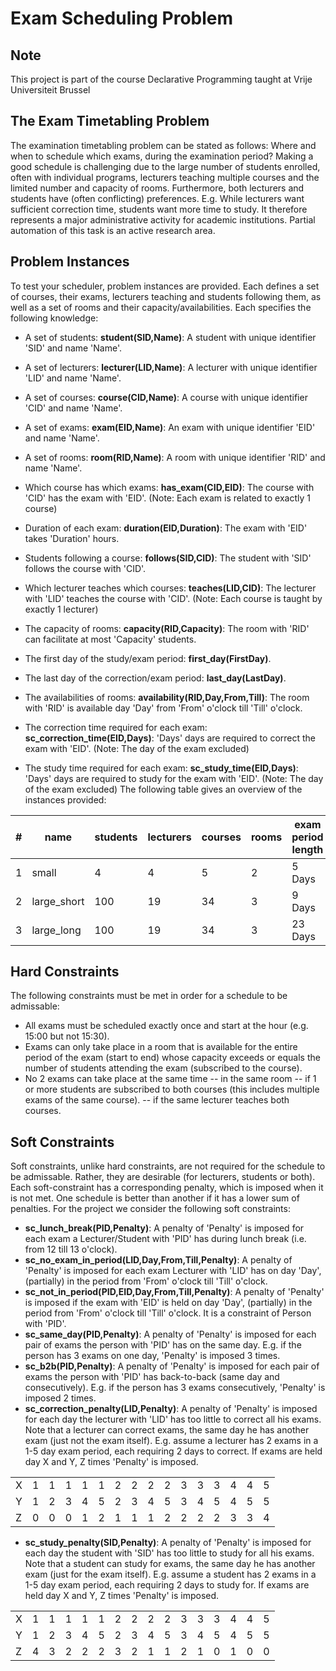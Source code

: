 # Exam Scheduling Problem

## Note

This project is part of the course Declarative Programming taught at Vrije Universiteit Brussel

## The Exam Timetabling Problem

The examination timetabling problem can be stated as follows: Where and when to schedule which exams, during the examination period? Making a good schedule is challenging due to the large number of students enrolled, often with individual programs, lecturers teaching multiple courses and the limited number and capacity of rooms. Furthermore, both lecturers and students have (often conflicting) preferences. E.g. While lecturers want sufficient correction time, students want more time to study. It therefore represents a major administrative activity for academic institutions. Partial automation of this task is an active research area.
 
## Problem Instances
To test your scheduler, problem instances are provided. Each defines a set of courses, their exams, lecturers teaching and students following them, as well as a set of rooms and their capacity/availabilities. Each specifies the following knowledge:

- A set of students: **student(SID,Name)**: A student with unique identifier 'SID' and name 'Name'.
 
- A set of lecturers: **lecturer(LID,Name)**: A lecturer with unique identifier 'LID' and name 'Name'.
 
- A set of courses: **course(CID,Name)**: A course with unique identifier 'CID' and name 'Name'.
 
- A set of exams: **exam(EID,Name)**: An exam with unique identifier 'EID' and name 'Name'.
 
- A set of rooms: **room(RID,Name)**: A room with unique identifier 'RID' and name 'Name'.
 
- Which course has which exams: **has_exam(CID,EID)**: The course with 'CID' has the exam with 'EID'. (Note: Each exam is related to exactly 1 course)
 
- Duration of each exam: **duration(EID,Duration)**: The exam with 'EID' takes 'Duration' hours.
 
- Students following a course: **follows(SID,CID)**: The student with 'SID' follows the course with 'CID'.
 
- Which lecturer teaches which courses: **teaches(LID,CID)**: The lecturer with 'LID' teaches the course with 'CID'. (Note: Each course is taught by exactly 1 lecturer)
 
- The capacity of rooms: **capacity(RID,Capacity)**: The room with 'RID' can facilitate at most 'Capacity' students.
 
- The first day of the study/exam period: **first_day(FirstDay)**.
 
- The last day of the correction/exam period: **last_day(LastDay)**.
 
- The availabilities of rooms: **availability(RID,Day,From,Till)**: The room with 'RID' is available day 'Day' from 'From' o'clock till 'Till' o'clock.
 
- The correction time required for each exam: **sc_correction_time(EID,Days)**: 'Days' days are required to correct the exam with 'EID'. (Note: The day of the exam excluded)
 
- The study time required for each exam: **sc_study_time(EID,Days)**: 'Days' days are required to study for the exam with 'EID'. (Note: The day of the exam excluded) The following table gives an overview of the instances provided:

| # | name | students | lecturers | courses | rooms | exam period length | optimal sq |
|---|------|----------|-----------|---------|-------|--------------------|------------|
| 1 | small       | 4   | 4  | 5  | 2 | 5 Days  | 1.875 |
| 2 | large_short | 100 | 19 | 34 | 3 | 9 Days  | ???   |
| 3	| large_long  | 100 | 19 | 34 | 3 | 23 Days | 0   |
 
## Hard Constraints
The following constraints must be met in order for a schedule to be admissable:

- All exams must be scheduled exactly once and start at the hour (e.g. 15:00 but not 15:30).
- Exams can only take place in a room that is available for the entire period of the exam (start to end) whose capacity exceeds or equals the number of students attending the exam (subscribed to the course).
- No 2 exams can take place at the same time 
-- in the same room 
-- if 1 or more students are subscribed to both courses (this includes multiple exams of the same course).
-- if the same lecturer teaches both courses.
 
## Soft Constraints
Soft constraints, unlike hard constraints, are not required for the schedule to be admissable. Rather, they are desirable (for lecturers, students or both). Each soft-constraint has a corresponding penalty, which is imposed when it is not met. One schedule is better than another if it has a lower sum of penalties. For the project we consider the following soft constraints:

- **sc_lunch_break(PID,Penalty)**: A penalty of 'Penalty' is imposed for each exam a Lecturer/Student with 'PID' has during lunch break (i.e. from 12 till 13 o'clock).
- **sc_no_exam_in_period(LID,Day,From,Till,Penalty)**: A penalty of 'Penalty' is imposed for each exam Lecturer with 'LID' has on day 'Day', (partially) in the period from 'From' o'clock till 'Till' o'clock.
- **sc_not_in_period(PID,EID,Day,From,Till,Penalty)**: A penalty of 'Penalty' is imposed if the exam with 'EID' is held on day 'Day', (partially) in the period from 'From' o'clock till 'Till' o'clock. It is a constraint of Person with 'PID'.
- **sc_same_day(PID,Penalty)**: A penalty of 'Penalty' is imposed for each pair of exams the person with 'PID' has on the same day. E.g. if the person has 3 exams on one day, 'Penalty' is imposed 3 times.
- **sc_b2b(PID,Penalty)**: A penalty of 'Penalty' is imposed for each pair of exams the person with 'PID' has back-to-back (same day and consecutively). E.g. if the person has 3 exams consecutively, 'Penalty' is imposed 2 times.
- **sc_correction_penalty(LID,Penalty)**: A penalty of 'Penalty' is imposed for each day the lecturer with 'LID' has too little to correct all his exams. Note that a lecturer can correct exams, the same day he has another exam (just not the exam itself). E.g. assume a lecturer has 2 exams in a 1-5 day exam period, each requiring 2 days to correct. If exams are held day X and Y, Z times 'Penalty' is imposed.

|   |   |   |   |   |   |   |   |   |   |   |   |   |   |   |   |
|---|---|---|---|---|---|---|---|---|---|---|---|---|---|---|---|
| X | 1 | 1 | 1 | 1 | 1 | 2 | 2 | 2 | 2 | 3 | 3 | 3 | 4 | 4 | 5 |
| Y | 1 | 2 | 3 | 4 | 5 | 2 | 3 | 4 | 5 | 3 | 4 | 5 | 4 | 5 | 5 |
| Z | 0 | 0 | 0 | 1 | 2 | 1 | 1 | 1 | 2 | 2 | 2 | 2 | 3 | 3 | 4 |
- **sc_study_penalty(SID,Penalty)**: A penalty of 'Penalty' is imposed for each day the student with 'SID' has too little to study for all his exams. Note that a student can study for exams, the same day he has another exam (just for the exam itself). E.g. assume a student has 2 exams in a 1-5 day exam period, each requiring 2 days to study for. If exams are held day X and Y, Z times 'Penalty' is imposed.

|   |   |   |   |   |   |   |   |   |   |   |   |   |   |   |   |
|---|---|---|---|---|---|---|---|---|---|---|---|---|---|---|---|
| X|	1|	1|	1|	1|	1|	2|	2|	2|	2|	3|	3|	3|	4|	4|	5|
| Y|	1|	2|	3|	4|	5|	2|	3|	4|	5|	3|	4|	5|	4|	5|	5|
| Z|	4|	3|	2|	2|	2|	3|	2|	1|	1|	2|	1|	0|	1|	0|	0|
 
